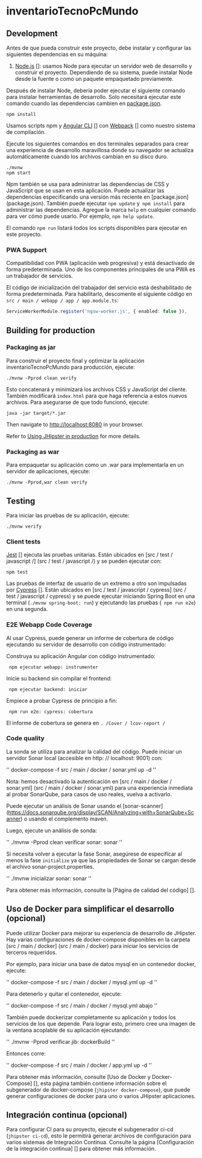 # inventarioTecnoPcMundo

## Development

Antes de que pueda construir este proyecto, debe instalar y configurar las siguientes dependencias en su máquina:

1. [Node.js] []: usamos Node para ejecutar un servidor web de desarrollo y construir el proyecto.
   Dependiendo de su sistema, puede instalar Node desde la fuente o como un paquete empaquetado previamente.

Después de instalar Node, debería poder ejecutar el siguiente comando para instalar herramientas de desarrollo.
Solo necesitará ejecutar este comando cuando las dependencias cambien en [package.json](package.json).

```
npm install
```

Usamos scripts npm y [Angular CLI] [] con [Webpack] [] como nuestro sistema de compilación.

Ejecute los siguientes comandos en dos terminales separados para crear una experiencia de desarrollo maravillosa donde su navegador
se actualiza automáticamente cuando los archivos cambian en su disco duro.

```
./mvnw
npm start
```

Npm también se usa para administrar las dependencias de CSS y JavaScript que se usan en esta aplicación. Puede actualizar las dependencias
especificando una versión más reciente en [package.json] (package.json). También puede ejecutar `npm update` y` npm install` para administrar las dependencias.
Agregue la marca `help` en cualquier comando para ver cómo puede usarlo. Por ejemplo, `npm help update`.

El comando `npm run` listará todos los scripts disponibles para ejecutar en este proyecto.

### PWA Support

Compatibilidad con PWA (aplicación web progresiva) y está desactivado de forma predeterminada. Uno de los componentes principales de una PWA es un trabajador de servicios.

El código de inicialización del trabajador del servicio está deshabilitado de forma predeterminada. Para habilitarlo, descomente el siguiente código en `src / main / webapp / app / app.module.ts`:

```typescript
ServiceWorkerModule.register('ngsw-worker.js', { enabled: false }),
```

## Building for production

### Packaging as jar

Para construir el proyecto final y optimizar la aplicación inventarioTecnoPcMundo para producción, ejecute:

```
./mvnw -Pprod clean verify
```

Esto concatenará y minimizará los archivos CSS y JavaScript del cliente. También modificará `index.html` para que haga referencia a estos nuevos archivos.
Para asegurarse de que todo funcionó, ejecute:

```
java -jar target/*.jar
```

Then navigate to [http://localhost:8080](http://localhost:8080) in your browser.

Refer to [Using JHipster in production][] for more details.

### Packaging as war

Para empaquetar su aplicación como un .war para implementarla en un servidor de aplicaciones, ejecute:

```
./mvnw -Pprod,war clean verify
```

## Testing

Para iniciar las pruebas de su aplicación, ejecute:

```
./mvnw verify
```

### Client tests

[Jest] [] ejecuta las pruebas unitarias. Están ubicados en [src / test / javascript /] (src / test / javascript /) y se pueden ejecutar con:

```
npm test
```

Las pruebas de interfaz de usuario de un extremo a otro son impulsadas por [Cypress] []. Están ubicados en [src / test / javascript / cypress] (src / test / javascript / cypress)
y se puede ejecutar iniciando Spring Boot en una terminal (`./mvnw spring-boot: run`) y ejecutando las pruebas (` npm run e2e`) en una segunda.

### E2E Webapp Code Coverage

Al usar Cypress, puede generar un informe de cobertura de código ejecutando su servidor de desarrollo con código instrumentado:

Construya su aplicación Angular con código instrumentado:

     npm ejecutar webapp: instrumenter

Inicie su backend sin compilar el frontend:

     npm ejecutar backend: iniciar

Empiece a probar Cypress de principio a fin:

     npm run e2e: cypress: cobertura

El informe de cobertura se genera en `. /Cover / lcov-report /`

### Code quality

La sonda se utiliza para analizar la calidad del código. Puede iniciar un servidor Sonar local (accesible en http: // localhost: 9001) con:

''
docker-compose -f src / main / docker / sonar.yml up -d
''

Nota: hemos desactivado la autenticación en [src / main / docker / sonar.yml] (src / main / docker / sonar.yml) para una experiencia inmediata al probar SonarQube, para casos de uso reales, vuelva a activarlo.

Puede ejecutar un análisis de Sonar usando el [sonar-scanner] (https://docs.sonarqube.org/display/SCAN/Analyzing+with+SonarQube+Scanner) o usando el complemento maven.

Luego, ejecute un análisis de sonda:

''
./mvnw -Pprod clean verificar sonar: sonar
''

Si necesita volver a ejecutar la fase Sonar, asegúrese de especificar al menos la fase `initialize` ya que las propiedades de Sonar se cargan desde el archivo sonar-project.properties.

''
./mvnw inicializar sonar: sonar
''

Para obtener más información, consulte la [Página de calidad del código] [].

## Uso de Docker para simplificar el desarrollo (opcional)

Puede utilizar Docker para mejorar su experiencia de desarrollo de JHipster. Hay varias configuraciones de docker-compose disponibles en la carpeta [src / main / docker] (src / main / docker) para iniciar los servicios de terceros requeridos.

Por ejemplo, para iniciar una base de datos mysql en un contenedor docker, ejecute:

''
docker-compose -f src / main / docker / mysql.yml up -d
''

Para detenerlo y quitar el contenedor, ejecute:

''
docker-compose -f src / main / docker / mysql.yml abajo
''

También puede dockerizar completamente su aplicación y todos los servicios de los que depende.
Para lograr esto, primero cree una imagen de la ventana acoplable de su aplicación ejecutando:

''
./mvnw -Pprod verificar jib: dockerBuild
''

Entonces corre:

''
docker-compose -f src / main / docker / app.yml up -d
''

Para obtener más información, consulte [Uso de Docker y Docker-Compose] [], esta página también contiene información sobre el subgenerador de docker-compose (`jhipster docker-compose`), que puede generar configuraciones de docker para uno o varios JHipster aplicaciones.

## Integración continua (opcional)

Para configurar CI para su proyecto, ejecute el subgenerador ci-cd (`jhipster ci-cd`), esto le permitirá generar archivos de configuración para varios sistemas de Integración Continua. Consulte la página [Configuración de la integración continua] [] para obtener más información.

[jhipster homepage and latest documentation]: https://www.jhipster.tech
[jhipster 7.1.0 archive]: https://www.jhipster.tech/documentation-archive/v7.1.0
[using jhipster in development]: https://www.jhipster.tech/documentation-archive/v7.1.0/development/
[using docker and docker-compose]: https://www.jhipster.tech/documentation-archive/v7.1.0/docker-compose
[using jhipster in production]: https://www.jhipster.tech/documentation-archive/v7.1.0/production/
[running tests page]: https://www.jhipster.tech/documentation-archive/v7.1.0/running-tests/
[code quality page]: https://www.jhipster.tech/documentation-archive/v7.1.0/code-quality/
[setting up continuous integration]: https://www.jhipster.tech/documentation-archive/v7.1.0/setting-up-ci/
[node.js]: https://nodejs.org/
[webpack]: https://webpack.github.io/
[angular cli]: https://cli.angular.io/
[browsersync]: https://www.browsersync.io/
[jest]: https://facebook.github.io/jest/
[jasmine]: https://jasmine.github.io/2.0/introduction.html
[cypress]: https://www.cypress.io/
[leaflet]: https://leafletjs.com/
[definitelytyped]: https://definitelytyped.org/
